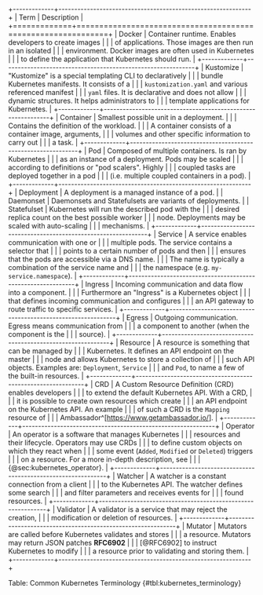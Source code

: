 +-------------+-------------------------------------------------------------+
|    Term     |                         Description                         |
+=============+=============================================================+
| Docker      | Container runtime. Enables developers to create images      |
|             | of applications. Those images are then run in an isolated   |
|             | environment. Docker images are often used in Kubernetes     |
|             | to define the application that Kubernetes should run.       |
+-------------+-------------------------------------------------------------+
| Kustomize   | "Kustomize" is a special templating CLI to declaratively    |
|             | bundle Kubernetes manifests. It consists of a               |
|             | `kustomization.yaml` and various referenced manifest        |
|             | `yaml` files. It is declarative and does not allow          |
|             | dynamic structures. It helps administrators to              |
|             | template applications for Kubernetes.                       |
+-------------+-------------------------------------------------------------+
| Container   | Smallest possible unit in a deployment.                     |
|             | Contains the definition of the workload.                    |
|             | A container consists of a container image, arguments,       |
|             | volumes and other specific information to carry out         |
|             | a task.                                                     |
+-------------+-------------------------------------------------------------+
| Pod         | Composed of multiple containers. Is ran by Kubernetes       |
|             | as an instance of a deployment. Pods may be scaled          |
|             | according to definitions or "pod scalers". Highly           |
|             | coupled tasks are deployed together in a pod                |
|             | (i.e. multiple coupled containers in a pod).                |
+-------------+-------------------------------------------------------------+
| Deployment  | A deployment is a managed instance of a pod.                |
| Daemonset   | Daemonsets and Statefulsets are variants of deployments.    |
| Statefulset | Kubernetes will run the described pod with the              |
|             | desired replica count on the best possible worker           |
|             | node. Deployments may be scaled with auto-scaling           |
|             | mechanisms.                                                 |
+-------------+-------------------------------------------------------------+
| Service     | A service enables communication with one or                 |
|             | multiple pods. The service contains a selector that         |
|             | points to a certain number of pods and then                 |
|             | ensures that the pods are accessible via a DNS name.        |
|             | The name is typically a combination of the service name and |
|             | the namespace (e.g. `my-service.namespace`).                |
+-------------+-------------------------------------------------------------+
| Ingress     | Incoming communication and data flow into a component.      |
|             | Furthermore an "Ingress" is a Kubernetes object             |
|             | that defines incoming communication and configures          |
|             | an API gateway to route traffic to specific services.       |
+-------------+-------------------------------------------------------------+
| Egress      | Outgoing communication. Egress means communication from     |
|             | a component to another (when the component is the           |
|             | source).                                                    |
+-------------+-------------------------------------------------------------+
| Resource    | A resource is something that can be managed by              |
|             | Kubernetes. It defines an API endpoint on the master        |
|             | node and allows Kubernetes to store a collection of         |
|             | such API objects. Examples are: `Deployment`, `Service`     |
|             | and `Pod`, to name a few of the built-in resources.         |
+-------------+-------------------------------------------------------------+
| CRD         | A Custom Resource Definition (CRD) enables developers       |
|             | to extend the default Kubernetes API. With a CRD,           |
|             | it is possible to create own resources which create         |
|             | an API endpoint on the Kubernetes API. An example           |
|             | of such a CRD is the `Mapping` resource of                  |
|             | Ambassador^[<https://www.getambassador.io/>].               |
+-------------+-------------------------------------------------------------+
| Operator    | An operator is a software that manages Kubernetes           |
|             | resources and their lifecycle. Operators may use CRDs       |
|             | to define custom objects on which they react when           |
|             | some event (`Added`, `Modified` or `Deleted`) triggers      |
|             | on a resource. For a more in-depth description, see         |
|             | {@sec:kubernetes_operator}.                                 |
+-------------+-------------------------------------------------------------+
| Watcher     | A watcher is a constant connection from a client            |
|             | to the Kubernetes API. The watcher defines some search      |
|             | and filter parameters and receives events for               |
|             | found resources.                                            |
+-------------+-------------------------------------------------------------+
| Validator   | A validator is a service that may reject the creation,      |
|             | modification or deletion of resources.                      |
+-------------+-------------------------------------------------------------+
| Mutator     | Mutators are called before Kubernetes validates and stores  |
|             | a resource. Mutators may return JSON patches **RFC6902**    |
|             | [@RFC6902] to instruct Kubernetes to modify                 |
|             | a resource prior to validating and storing them.            |
+-------------+-------------------------------------------------------------+

Table: Common Kubernetes Terminology {#tbl:kubernetes_terminology}
